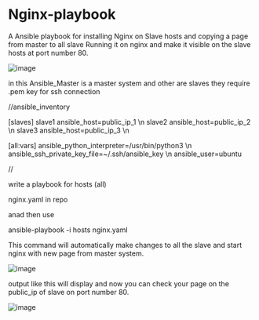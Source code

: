 # Nginx-playbook


A Ansible playbook for installing Nginx on Slave hosts and copying a page from master to all slave
Running it on nginx and make it visible on the slave hosts at port number 80.


![image](https://user-images.githubusercontent.com/97216852/227734806-b276031e-2991-48af-ad0e-d8a649b9e71b.png)

in this Ansible_Master is a master system and other are slaves they require .pem key for ssh connection



//ansible_inventory

[slaves]
slave1 ansible_host=public_ip_1 \n
slave2 ansible_host=public_ip_2 \n
slave3 ansible_host=public_ip_3 \n

[all:vars]
ansible_python_interpreter=/usr/bin/python3 \n
ansible_ssh_private_key_file=~/.ssh/ansible_key \n
ansible_user=ubuntu

//

write a playbook for hosts (all)

nginx.yaml in repo

anad then use 

ansible-playbook -i hosts nginx.yaml    

This command will automatically make changes to all the slave and start nginx with new page from master system.

![image](https://user-images.githubusercontent.com/97216852/227735059-10d58ea4-9f54-44ff-b96b-197365bbce8c.png)

output like this will display and now you can check your page on the public_ip of slave on port number 80.

![image](https://user-images.githubusercontent.com/97216852/227735178-51f0db86-1a4d-4eb0-92f3-63f7c86cbb8f.png)
